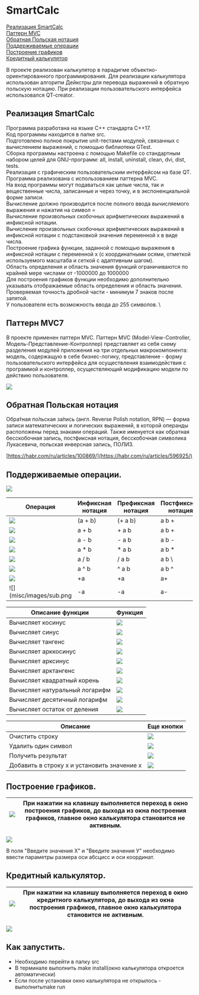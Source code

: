 # SmartCalc

[Реализация SmartCalc](#реализация-smartcalc) \
[Паттерн MVC](#паттерн-mvc) \
[Обратная Польская нотация](#обратная-польская-нотация) \
[Поддерживаемые операции](#поддерживаемые-операции) \
[Построение графиков](#построение-графиков) \
[Кредитный калькулятор](#кредитный-калькулятор)





В проекте реализован калькулятор в парадигме объектно-ориентированного программирования. Для реализации калькулятора использован алгоритм Дейкстры для перевода выражений в обратную польскую нотацию. При реализации пользовательского интерфейса использовался QT-creator.

## Реализация SmartCalc
Программа разработана на языке C++ стандарта C++17. \
Код программы находится в папке src. \
Подготовлено полное покрытие unit-тестами модулей, связанных с вычислением выражений, c помощью библиотеки GTest. \
Сборка программы настроена с помощью Makefile со стандартным набором целей для GNU-программ: all, install, uninstall, clean, dvi, dist, tests. \
Реализация с графическим пользовательским интерфейсом на базе QT. \
Программа реализована с использованием паттерна MVC. \
На вход программы могут подаваться как целые числа, так и вещественные числа, записанные и через точку, и в экспоненциальной форме записи. \
Вычисление должно производится после полного ввода вычисляемого выражения и нажатия на символ = \
Вычисление произвольных скобочных арифметических выражений в инфиксной нотации. \
Вычисление произвольных скобочных арифметических выражений в инфиксной нотации с подстановкой значения переменной x в виде числа. \
Построение графика функции, заданной с помощью выражения в инфиксной нотации с переменной x  (с координатными осями, отметкой используемого масштаба и сеткой с адаптивным шагом). \
Область определения и область значения функций ограничиваются по крайней мере числами от -1000000 до 1000000 \
Для построения графиков функции необходимо дополнительно указывать отображаемые область определения и область значения. \
Проверяемая точность дробной части - минимум 7 знаков после запятой. \
У пользователя есть возможность ввода до 255 символов. \

## Паттерн MVC7
В проекте применен паттерн MVC. 
Паттерн MVC (Model-View-Controller, Модель-Представление-Контроллер) представляет из себя схему разделения модулей приложения на три отдельных макрокомпонента: модель, содержащую в себе бизнес-логику, представление - форму пользовательского интерфейса для осуществления взаимодействия с программой и контроллер, осуществляющий модификацию модели по действию пользователя.

![](misc/images/MVC-Process.png)

## Обратная Польская нотация
Обра́тная по́льская за́пись (англ. Reverse Polish notation, RPN) — форма записи математических и логических выражений, в которой операнды расположены перед знаками операций. Также именуется как обратная бесскобочная запись, постфиксная нотация, бесскобочная символика Лукасевича, польская инверсная запись, ПОЛИЗ.

[https://habr.com/ru/articles/100869/](https://habr.com/ru/articles/596925/)

## Поддерживаемые операции.

![](misc/images/calc.png)


| Операция                      | Инфиксная нотация | Префиксная нотация | Постфиксная нотация |
|-------------------------------|-------------------|--------------------|---------------------|
| ![](misc/images/brackets.png) | (a + b)           | (+ a b)            | a b +               |
| ![](misc/images/sum.png)      | a + b             | + a b              | a b +               |
| ![](misc/images/sub.png)      | a - b             | - a b              | a b -               |
| ![](misc/images/mul.png)      | a * b             | * a b              | a b *               |
| ![](misc/images/div.png)      | a / b             | / a b              | a b \               |
| ![](misc/images/pow.png)      | a ^ b             | ^ a b              | a b ^               |
| ![](misc/images/sum.png)      | +a                | +a                 | a+                  |
| ![](misc/images/sub.png       | -a                | -a                 | a-                  |



| Описание функции               | Функция                              |   
|--------------------------------|--------------------------------------|  
| Вычисляет косинус              | ![](misc/images/cos.png)             |   
| Вычисляет синус                | ![](misc/images/sin.png)             |  
| Вычисляет тангенс              | ![](misc/images/tan.png)             |  
| Вычисляет арккосинус           | ![](misc/images/acos.png)            | 
| Вычисляет арксинус             | ![](misc/images/asin.png)            | 
| Вычисляет арктангенс           | ![](misc/images/atan.png)            |
| Вычисляет квадратный корень    | ![](misc/images/sqrt.png)            |
| Вычисляет натуральный логарифм | ![](misc/images/ln.png)              | 
| Вычисляет десятичный логарифм  | ![](misc/images/log.png)             |
| Вычисляет остаток от деления   | ![](misc/images/%.png)               |


| Описание                                   | Еще кнопки                     |   
|--------------------------------------------|--------------------------------|  
| Очистить строку                            | ![](misc/images/clear.png)     |   
| Удалить один символ                        | ![](misc/images/onesimb.png)   |  
| Получить результат                         | ![](misc/images/result.png)    |  
| Добавить в строку х и установить значение х| ![](misc/images/х.png)         | 


## Построение графиков.


| ![](misc/images/graph.png)                 | При нажатии на клавишу  выполняется переход в окно построения графиков, до выхода из окна построения графиков, главное окно калькулятора становится не активным.                    |   
|--------------------------------------------|--------------------------------| 


![](misc/images/graph%20window.png) 

В поля "Введите значения Х" и "Введите значения У" необходимо ввести параметры размера оси абсцисс и оси координат.


## Кредитный калькулятор.
| ![](misc/images/credit.png)                 | При нажатии на клавишу  выполняется переход в окно кредитного калькулятора, до выхода из окна построения графиков, главное окно калькулятора становится не активным.                    |   
|--------------------------------------------|--------------------------------| 


![](misc/images/credit%20window.png) 


## Как запустить.
- Необходимо перейти в папку src
- В терминале выполнить make install(окно калькулятора откроется автоматически)
- Если после установки окно калькулятора не открылось - выполнитьmake run
